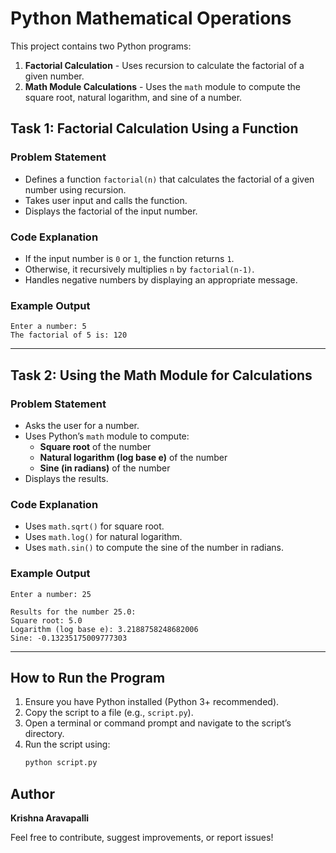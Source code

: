 # Python Mathematical Operations

This project contains two Python programs:
1. **Factorial Calculation** - Uses recursion to calculate the factorial of a given number.
2. **Math Module Calculations** - Uses the `math` module to compute the square root, natural logarithm, and sine of a number.

## Task 1: Factorial Calculation Using a Function
### **Problem Statement**
- Defines a function `factorial(n)` that calculates the factorial of a given number using recursion.
- Takes user input and calls the function.
- Displays the factorial of the input number.

### **Code Explanation**
- If the input number is `0` or `1`, the function returns `1`.
- Otherwise, it recursively multiplies `n` by `factorial(n-1)`.
- Handles negative numbers by displaying an appropriate message.

### **Example Output**
```
Enter a number: 5
The factorial of 5 is: 120
```

---

## Task 2: Using the Math Module for Calculations
### **Problem Statement**
- Asks the user for a number.
- Uses Python’s `math` module to compute:
  - **Square root** of the number
  - **Natural logarithm (log base e)** of the number
  - **Sine (in radians)** of the number
- Displays the results.

### **Code Explanation**
- Uses `math.sqrt()` for square root.
- Uses `math.log()` for natural logarithm.
- Uses `math.sin()` to compute the sine of the number in radians.

### **Example Output**
```
Enter a number: 25

Results for the number 25.0:
Square root: 5.0
Logarithm (log base e): 3.2188758248682006
Sine: -0.13235175009777303
```

---

## How to Run the Program
1. Ensure you have Python installed (Python 3+ recommended).
2. Copy the script to a file (e.g., `script.py`).
3. Open a terminal or command prompt and navigate to the script’s directory.
4. Run the script using:
   ```sh
   python script.py
   ```

## Author
**Krishna Aravapalli**

Feel free to contribute, suggest improvements, or report issues!
